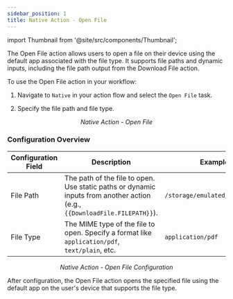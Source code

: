 ```yaml
---
sidebar_position: 1
title: Native Action - Open File
---
```


import Thumbnail from '@site/src/components/Thumbnail';

The Open File action allows users to open a file on their device using the default app associated with the file type. It supports file paths and dynamic inputs, including the file path output from the Download File action.



To use the Open File action in your workflow:  

1. Navigate to `Native` in your action flow and select the `Open File` task.  

2. Specify the file path and file type.  

<figure>
<Thumbnail src="/img/reference/actionflow-blocks/open-file/open-file.png" alt="Open File Action" />
<figcaption align='center'><i>Native Action - Open File</i></figcaption>
</figure>



### Configuration Overview  

| Configuration Field | Description                                                                                  | Example                            |
|---------------------|----------------------------------------------------------------------------------------------|------------------------------------|
| File Path       | The path of the file to open. Use static paths or dynamic inputs from another action (e.g., `{{DownloadFile.FILEPATH}}`). | `/storage/emulated/0/test.pdf`    |
| File Type       | The MIME type of the file to open. Specify a format like `application/pdf`, `text/plain`, etc. | `application/pdf`                 |

<figure>
<Thumbnail src="/img/reference/actionflow-blocks/open-file/open-file-config.png" alt="Open File Action" />
<figcaption align='center'><i>Native Action - Open File Configuration</i></figcaption>
</figure>



After configuration, the Open File action opens the specified file using the default app on the user's device that supports the file type.  

